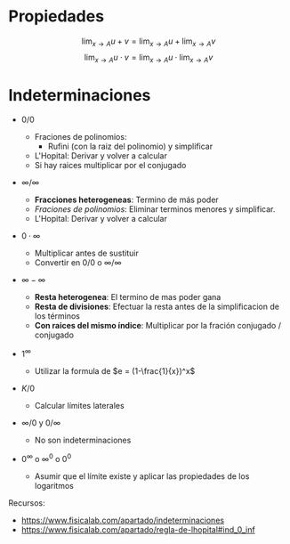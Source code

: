 
# Propiedades

$$
\lim_{x \to A} u + v = \lim_{x \to A} u + \lim_{x \to A} v
$$
$$
\lim_{x \to A} u \cdot v = \lim_{x \to A} u \cdot \lim_{x \to A} v
$$

# Indeterminaciones
- $0 / 0$
	- Fraciones de polinomios: 
		- Rufini (con la raiz del polinomio) y simplificar
	- L'Hopital: Derivar y volver a calcular
	- Si hay raices multiplicar por el conjugado

- $\infty / \infty$
	- __Fracciones heterogeneas__: Termino de más poder
	- *Fraciones de polinomios*: Eliminar terminos menores y simplificar.
	- L'Hopital: Derivar y volver a calcular
- $0 \cdot \infty$
	- Multiplicar antes de sustituir
	- Convertir en $0/0$ o $\infty/\infty$ 
- $\infty - \infty$
	- __Resta heterogenea__: El termino de mas poder gana 
	- __Resta de divisiones__: Efectuar la resta antes de la simplificacion de los términos
	- __Con raices del mismo índice__: Multiplicar por la fración conjugado / conjugado
- $1^\infty$
	- Utilizar la formula de $e = (1-\frac{1}{x})^x$ 
- $K / 0$
	- Calcular límites laterales 
- $\infty / 0$ y $0/\infty$
	- No son indeterminaciones
- $0^\infty$ o $\infty^0$ o $0^0$ 
	- Asumir que el límite existe y aplicar las propiedades de los logaritmos

Recursos:
- https://www.fisicalab.com/apartado/indeterminaciones
- https://www.fisicalab.com/apartado/regla-de-lhopital#ind_0_inf
